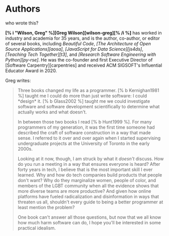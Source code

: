# Authors

<p class="subtitle">who wrote this?</p>

**[% i "Wilson, Greg" %][Greg Wilson][wilson-greg][% /i %]** has worked in industry and academia for 35 years,
and is the author, co-author, or editor of several books,
including *Beautiful Code*,
*[The Architecture of Open Source Applications][aosa]*,
*[JavaScript for Data Science][js4ds]*,
*[Teaching Tech Together][t3]*,
and *[Research Software Engineering with Python][py-rse]*.
He was the co-founder and first Executive Director of [Software Carpentry][carpentries]
and received ACM SIGSOFT's Influential Educator Award in 2020.

Greg writes:

<blockquote markdown="1">
Three books changed my life as a programmer.
[% b Kernighan1981 %] taught me I could do more than just write software:
I could *design* it.
[% b Glass2002 %] taught me we could investigate software and software development scientifically
to determine what actually works and what doesn't.

In between those two books I read [% b Hunt1999 %].
For many programmers of my generation,
it was the first time someone had described the craft of software construction
in a way that made sense.
I referred to it over and over again
when I started supervising undergraduate projects at the University of Toronto
in the early 2000s.

Looking at it now,
though,
I am struck by what it *doesn't* discuss.
How do you run a meeting in a way that ensures everyone is heard?
After forty years in tech,
I believe that is the most important skill I ever learned.
Why and how do tech companies build products that people don't want?
Why do they marginalize women,
people of color,
and members of the LGBT community
when all the evidence shows that more diverse teams are more productive?
And given how online platforms have fueled radicalization and disinformation in ways that threaten us all,
shouldn't every guide to being a better programmer at least mention the problem?

One book can't answer all those questions,
but now that we all know how much harm software can do,
I hope you'll be interested in some practical idealism.
</blockquote>
